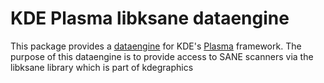 KDE Plasma libksane dataengine
==============================

This package provides a [dataengine](http://techbase.kde.org/Development/Tutorials/Plasma/DataEngines)
for KDE's [Plasma](http://userbase.kde.org/Plasma) framework.
The purpose of this dataengine is to provide access to SANE scanners via the libksane library which
is part of kdegraphics
